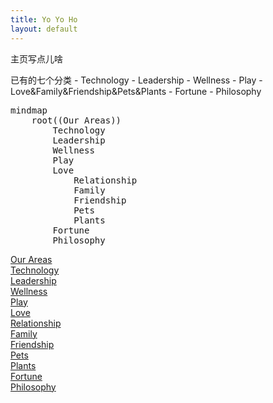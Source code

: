 ```yaml
---
title: Yo Yo Ho
layout: default
---
```

主页写点儿啥

已有的七个分类
    - Technology
    - Leadership 
    - Wellness
    - Play
    - Love&Family&Friendship&Pets&Plants
    - Fortune
    - Philosophy
  











<pre class="mermaid">
mindmap
    root((Our Areas))
        Technology
        Leadership
        Wellness
        Play
        Love
            Relationship
            Family
            Friendship
            Pets
            Plants
        Fortune
        Philosophy
</pre>


<script src="https://cdn.jsdelivr.net/npm/mermaid@10.9.1/dist/mermaid.min.js"></script>


<div class="mindmap">
    <div class="node root"><a href="#">Our Areas</a></div>
    <div class="node"><a href="/categories/technology/">Technology</a></div>
    <div class="node"><a href="/categories/leadership/">Leadership</a></div>
    <div class="node"><a href="/categories/wellness/">Wellness</a></div>
    <div class="node"><a href="/categories/play/">Play</a></div>
    <div class="node"><a href="/categories/love/">Love</a></div>
    <div class="node"><a href="/categories/relationship/">Relationship</a></div>
    <div class="node"><a href="/categories/family/">Family</a></div>
    <div class="node"><a href="/categories/friendship/">Friendship</a></div>
    <div class="node"><a href="/categories/pets/">Pets</a></div>
    <div class="node"><a href="/categories/plants/">Plants</a></div>
    <div class="node"><a href="/categories/fortune/">Fortune</a></div>
    <div class="node"><a href="/categories/philosophy/">Philosophy</a></div>
</div>